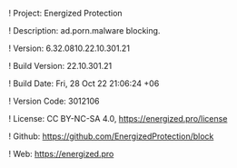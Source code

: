 ! Project: Energized Protection

! Description: ad.porn.malware blocking.

! Version: 6.32.0810.22.10.301.21

! Build Version: 22.10.301.21

! Build Date: Fri, 28 Oct 22 21:06:24 +06

! Version Code: 3012106

! License: CC BY-NC-SA 4.0, https://energized.pro/license

! Github: https://github.com/EnergizedProtection/block

! Web: https://energized.pro
